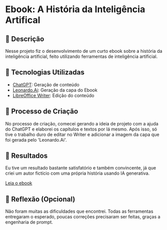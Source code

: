 # Ebook: A História da Inteligência Artifical

## 📒 Descrição
Nesse projeto fiz o desenvolvimento de um curto ebook sobre a história da inteligência artificial, feito utilizando ferramentas de inteligência artificial.

## 🤖 Tecnologias Utilizadas
* [ChatGPT](https://chatgpt.com/): Geração de conteúdo
* [Leonardo.Ai](https://leonardo.ai/): Geração da capa do Ebook
* [LibreOffice Writer](https://www.libreoffice.org/): Edição do conteúdo

## 🧐 Processo de Criação
No processo de criação, comecei gerando a ideia de projeto com a ajuda do ChatGPT e elaborei os capítulos e textos por lá mesmo. Após isso, só tive o trabalho duro de editar no Writer e adicionar a imagem da capa que foi gerada pelo 'Leonardo.Ai'.

## 🚀 Resultados
Eu tive um resultado bastante satisfatório e também convincente, já que criei um autor fictício com uma própria história usando IA generativa.

[Leia o ebook](./a_historia_da_inteligencia_artificial.pdf)

## 💭 Reflexão (Opcional)
Não foram muitas as dificuldades que encontrei. Todas as ferramentas entregaram o esperado, poucas correções precisaram ser feitas, graças a engenharia de prompt.